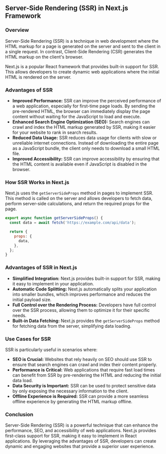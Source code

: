 ## Server-Side Rendering (SSR) in Next.js Framework

### Overview

Server-Side Rendering (SSR) is a technique in web development where the HTML markup for a page is generated on the server and sent to the client in a single request. In contrast, Client-Side Rendering (CSR) generates the HTML markup on the client's browser.

Next.js is a popular React framework that provides built-in support for SSR. This allows developers to create dynamic web applications where the initial HTML is rendered on the server.

### Advantages of SSR

* **Improved Performance:** SSR can improve the perceived performance of a web application, especially for first-time page loads. By sending the pre-rendered HTML, the browser can immediately display the page content without waiting for the JavaScript to load and execute.
* **Enhanced Search Engine Optimization (SEO):** Search engines can crawl and index the HTML markup generated by SSR, making it easier for your website to rank in search results.
* **Reduced Data Usage:** SSR reduces data usage for clients with slow or unreliable internet connections. Instead of downloading the entire page as a JavaScript bundle, the client only needs to download a small HTML file.
* **Improved Accessibility:** SSR can improve accessibility by ensuring that the HTML content is available even if JavaScript is disabled in the browser.

### How SSR Works in Next.js

Next.js uses the `getServerSideProps` method in pages to implement SSR. This method is called on the server and allows developers to fetch data, perform server-side calculations, and return the required props for the page.

```javascript
export async function getServerSideProps() {
  const data = await fetch('https://example.com/api/data');

  return {
    props: {
      data,
    },
  };
}
```

### Advantages of SSR in Next.js

* **Simplified Integration:** Next.js provides built-in support for SSR, making it easy to implement in your application.
* **Automatic Code Splitting:** Next.js automatically splits your application into smaller bundles, which improves performance and reduces the initial payload size.
* **Full Control over the Rendering Process:** Developers have full control over the SSR process, allowing them to optimize it for their specific needs.
* **Built-in Data Fetching:** Next.js provides the `getServerSideProps` method for fetching data from the server, simplifying data loading.

### Use Cases for SSR

SSR is particularly useful in scenarios where:

* **SEO is Crucial:** Websites that rely heavily on SEO should use SSR to ensure that search engines can crawl and index their content properly.
* **Performance is Critical:** Web applications that require fast load times can benefit from SSR by pre-rendering the HTML and reducing the initial data load.
* **Data Security is Important:** SSR can be used to protect sensitive data by only exposing the necessary information to the client.
* **Offline Experience is Required:** SSR can provide a more seamless offline experience by generating the HTML markup offline.

### Conclusion

Server-Side Rendering (SSR) is a powerful technique that can enhance the performance, SEO, and accessibility of web applications. Next.js provides first-class support for SSR, making it easy to implement in React applications. By leveraging the advantages of SSR, developers can create dynamic and engaging websites that provide a superior user experience.
